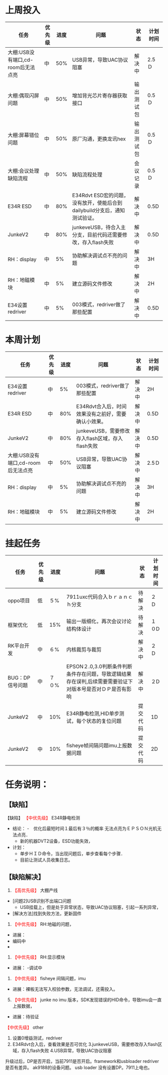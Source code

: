 

# 上周投入
| 任务| 优先级 | 进度 | 问题| 状态|计划时间 |
|-----|-------| ---- | ---|----|--------|
|大棚:USB没有端口,cd-room后无法点亮| 中 |50%  |USB异常，导致UAC协议阻塞|解决中|2.5Ｄ|
|大棚:偶现闪屏问题| 中 |50%|增加背光芯片寄存器获取接口|输出测试包|0.5Ｄ|
|大棚:屏幕错位问题| 中 |50%|原厂沟通，更换龙讯hex|输出测试包|0.5Ｄ|
|大棚:会议处理缺陷流程| 中 |50%|缺陷流程处理|会议记录|0.5Ｄ|
|E34R ESD| 中 |80% |E34Rdvt ESD宏的问题，没有放开，使能后合到dailybuild分支后，通知测试验证。| 解决中|0.5D|
|JunkeV2| 中 |80% |junkeveUSB，待合入主分支，目前代码还需要修改，存入flash失败| 解决中|0.5D|
|RH：display| 中 | 5% |协助解决调试点不亮的问题| 解决中|3H|
|RH：地磁模块| 中 | 5% |建立源码文件修改| 解决中|2H|
|E34设置redriver| 中 | 5% |003模式，redriver做了那些配置| 解决中|0.5D|

# 本周计划
| 任务| 优先级 | 进度 | 问题| 状态|计划时间 |
|-----|-------| ---- | ---|----|--------|
|E34设置redriver| 中 | 5% |003模式，redriver做了那些配置| 解决中|2H|
|E34R ESD| 中 |80% |E34Rdvt合入后，时间效果没有之前好，需要确认小效果。| 解决中|0.5D|
|JunkeV2| 中 |80% |junkeveUSB，需要修改存入flash区域，存入flash失败| 解决中|0.5D|
|大棚:USB没有端口,cd-room后无法点亮| 中 |50%  |USB异常，导致UAC协议阻塞|解决中|2.5Ｄ|
|RH：display| 中 | 5% |协助解决调试点不亮的问题| 解决中|3H|
|RH：地磁模块| 中 | 5% |建立源码文件修改| 解决中|2H|




# 挂起任务
| 任务| 优先级 | 进度 | 问题| 状态|计划时间 |
|-----|-------| ---- | ---|----|--------|
| oppo项目 | 低 | ５%  | 7911uxc代码合入ｂｒａｎｃｈ分支| 待解决| ２Ｄ  |
| 框架优化 | 低 | 15%  | 输出一版细化，再次会议讨论结构体设计 | 待解决 | １０D|
| RK平台开发| 中 | ６%  |内核裁剪与裁剪| 解决中| ２Ｄ|
| BUG：DP信号问题 | 中| ７０%  | EPSON２.0,3.0判断条件判断条件存在问题，导致逻辑结果存在误判,后续需要需要验证下对版本号是否对ＤＰ是否有影响|解决中 |２D|
|JunkeV2| 中 | 10%  |E34R静电检测,HID单步测试，每个状态的复位问题| 提交代码|1D|
|JunkeV2| 中 | 10%  |fisheye帧间隔问题imu上报数据问题| 提交代码|2D|

# 任务说明：
## 【缺陷】
【缺陷】<font color='red'> 【中优先级】  </font>E34R静电检测
- 结论：
    -　优化后最短时间１最后有３％的概率 无法点亮为ＥＰＳＯＮ光机无法点亮．
    -  新的机器DVT2设备，ESD功能失效，
- 计划：    
    - 单步ＨＩＤ命令，当出现问题后，单步查看每个步骤．
    - 目前让测试人员收集日志。

## 【缺陷解决】
1. <font color='red'> 【高优先级】  </font>大棚产线
- [问题2]USB识别不出端口问题
   - USB挂载上，但是处于异常状态，导致UAC协议阻塞，引起一系列异常，
- [解决方法]找到失败方法，更新固件
  

1. <font color='red'> 【中优先级】  </font>RH:地磁的问题，
- 进展：
- 编码中
- 
1. <font color='red'> 【中优先级】  </font>RH:显示模块
- 进展：
-调试中


1. <font color='red'> 【中优先级】  </font>fisheye 间隔问题，imu
- 进展：裸板无法写入校验参数，无法调试，还需投入。

5. <font color='red'> 【中优先级】  </font> junke no imu 版本，SDK发现错误的HID命令，导致imu会一直上报数据，
- 进展：待验证

 <font color='red'> 【中优先级】  </font>other
1. 设置0增益测试，redriver
2. E34Rdvt合入后，查看效果是否可优化
3.junkeveUSB，需要修改存入flash区域，存入flash失败
4.USB异常，导致UAC协议阻塞


升级过后，DP是否开启，当前7911是否开启。framework和usbloader redriver是否有差异。
ak9188的设备问题。
usb loader 没有设置DP。7911上电也。
